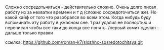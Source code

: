 Сложно сосредотьчиться - действительно сложно.
Очень долго писал работу из за нехватки времени и т д (сложно сосредоточиться же).
Но какой кайф от того что разобрался во всем этом. 
Когда нибудь буду вспоминать эту работу в ужасном сне. 
1 раз удалил ее полностью и переписал чтобы все таки до конца все понять.
/первый комит сделан - дальше только правки

ссылка: https://github.com/roman-k7/slozhno-sosredotochitsya.git
